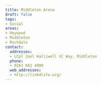 ```yaml
---
title: Middleton Arena
draft: false
tags:
- Social
areas:
- Heywood
- Middleton
- Rochdale
contact:
  addresses:
  - LCpl Joel Halliwell VC Way, Middleton
  phone:
  - 0161 662 4000
  web_addresses:
  - http://link4life.org/
---
```


